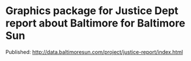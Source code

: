 # Graphics package for Justice Dept report about Baltimore for Baltimore Sun
Published: http://data.baltimoresun.com/project/justice-report/index.html
